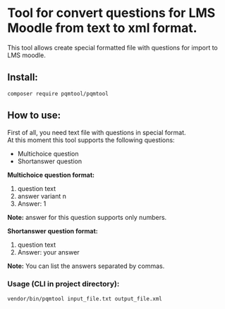 # Tool for convert questions for LMS Moodle from text to xml format.

This tool allows create special formatted file with questions for import to LMS moodle. 

## Install:
    composer require pqmtool/pqmtool
## How to use:
First of all, you need text file with questions in special format.<br/>
At this moment this tool supports the following questions:<br/>
* Multichoice question
* Shortanswer question

**Multichoice question format:**<br/>
1. question text
2. answer variant n
3. Answer: 1

**Note:** answer for this question supports only numbers.<br/>

**Shortanswer question format:**<br/>
1. question text
2. Answer: your answer

**Note:** You can list the answers separated by commas.

### Usage (CLI in project directory):
    vendor/bin/pqmtool input_file.txt output_file.xml